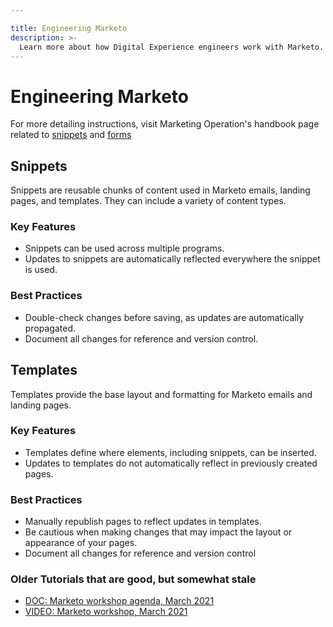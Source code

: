 ```yaml
---

title: Engineering Marketo
description: >-
  Learn more about how Digital Experience engineers work with Marketo.
---
```








# Engineering Marketo

For more detailing instructions, visit Marketing Operation's handbook page related to [snippets](/handbook/marketing/marketing-operations/marketo/#snippets) and [forms](/handbook/marketing/marketing-operations/marketo/#forms)

## Snippets
Snippets are reusable chunks of content used in Marketo emails, landing pages, and templates. They can include a variety of content types.

### Key Features
- Snippets can be used across multiple programs.
- Updates to snippets are automatically reflected everywhere the snippet is used.

### Best Practices
- Double-check changes before saving, as updates are automatically propagated.
- Document all changes for reference and version control.

## Templates
Templates provide the base layout and formatting for Marketo emails and landing pages.

### Key Features
- Templates define where elements, including snippets, can be inserted.
- Updates to templates do not automatically reflect in previously created pages.

### Best Practices
- Manually republish pages to reflect updates in templates.
- Be cautious when making changes that may impact the layout or appearance of your pages.
- Document all changes for reference and version control

### Older Tutorials that are good, but somewhat stale 

* [DOC: Marketo workshop agenda, March 2021](https://docs.google.com/document/d/1xi-VeTJDNqg3lj9TkYzzPsXV74hi9SvjWAlnq8iDbBU/edit?usp=sharing)
* [VIDEO: Marketo workshop, March 2021](https://youtu.be/W3WH4xFYLXk)

